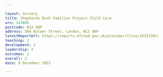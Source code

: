 ```yaml
---

layout: nursery
title: Shepherds Bush Families Project Child Care
urn: 143805
postcode: W12 8AP
address: 58A Bulwer Street, London, W12 8AP
latestReportUrl: https://reports.ofsted.gov.uk/provider/files/2532329/urn/143805.pdf
teaching: 2
development: 2
leadership: 2
outcomes: 2
overall: 2
date: 9 December 2015

---
```

